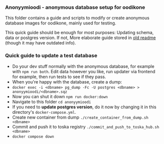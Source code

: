 ### Anonyymioodi - anonymous database setup for oodikone

This folder contains a guide and scripts to modify or create anonymous database images for oodikone, mainly used for testing.

This quick guide should be enough for most purposes: Updating schema, data or postgres version. If not, More elaborate guide stored in [old readme](old_readme.md) (though it may have outdated info).

### Quick guide to update a test database

- Do your dev stuff normally with the anonymous database, for example with `npm run both`. Edit data however you like, run updater via frontend for example, then run tests to see if they pass.
- When you're happy with the database, create a dump:
- `docker exec -i <dbname> pg_dump -Fc -U postgres <dbname> > anonyymioodi/<dbname>.sqz`
- Now you can shut it down `npm run docker:down`
- Navigate to this folder `cd anonyymioodi`
- If you need to **update postgres version**, do it now by changing it in this directory's `docker-compose.yml`.
- Create new container from dump `./create_container_from_dump.sh <dbname>`
- Commit and push it to toska registry `./commit_and_push_to_toska_hub.sh <dbname>`
- `docker compose down`
